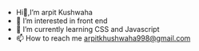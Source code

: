 - Hi👋,I’m arpit Kushwaha
- 👀 I’m interested in front end
- 🌱 I’m currently learning CSS and Javascript
- 📫 How to reach me arpitkhushwaha998@gmail.com
                     

<!---
arpitkushwaha90/arpitkushwaha90 is a ✨ special ✨ repository because its `README.md` (this file) appears on your GitHub profile.
You can click the Preview link to take a look at your changes.
--->
